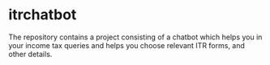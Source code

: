 # itrchatbot
The repository contains a project consisting of a chatbot which helps you in your income tax queries and helps you choose relevant ITR forms, and other details.
